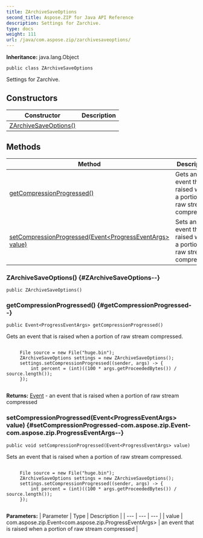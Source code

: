 ```yaml
---
title: ZArchiveSaveOptions
second_title: Aspose.ZIP for Java API Reference
description: Settings for Zarchive.
type: docs
weight: 111
url: /java/com.aspose.zip/zarchivesaveoptions/
---
```


**Inheritance:**
java.lang.Object
```
public class ZArchiveSaveOptions
```

Settings for Zarchive.
## Constructors

| Constructor | Description |
| --- | --- |
| [ZArchiveSaveOptions()](#ZArchiveSaveOptions--) |  |
## Methods

| Method | Description |
| --- | --- |
| [getCompressionProgressed()](#getCompressionProgressed--) | Gets an event that is raised when a portion of raw stream compressed. |
| [setCompressionProgressed(Event&lt;ProgressEventArgs&gt; value)](#setCompressionProgressed-com.aspose.zip.Event-com.aspose.zip.ProgressEventArgs--) | Sets an event that is raised when a portion of raw stream compressed. |
### ZArchiveSaveOptions() {#ZArchiveSaveOptions--}
```
public ZArchiveSaveOptions()
```


### getCompressionProgressed() {#getCompressionProgressed--}
```
public Event<ProgressEventArgs> getCompressionProgressed()
```


Gets an event that is raised when a portion of raw stream compressed.

```

     File source = new File("huge.bin");
     ZArchiveSaveOptions settings = new ZArchiveSaveOptions();
     settings.setCompressionProgressed((sender, args) -> {
         int percent = (int)((100 * args.getProceededBytes()) / source.length());
     });
 
```



**Returns:**
[Event](../../com.aspose.zip/event) - an event that is raised when a portion of raw stream compressed
### setCompressionProgressed(Event&lt;ProgressEventArgs&gt; value) {#setCompressionProgressed-com.aspose.zip.Event-com.aspose.zip.ProgressEventArgs--}
```
public void setCompressionProgressed(Event<ProgressEventArgs> value)
```


Sets an event that is raised when a portion of raw stream compressed.

```

     File source = new File("huge.bin");
     ZArchiveSaveOptions settings = new ZArchiveSaveOptions();
     settings.setCompressionProgressed((sender, args) -> {
         int percent = (int)((100 * args.getProceededBytes()) / source.length());
     });
 
```



**Parameters:**
| Parameter | Type | Description |
| --- | --- | --- |
| value | com.aspose.zip.Event&lt;com.aspose.zip.ProgressEventArgs&gt; | an event that is raised when a portion of raw stream compressed |

